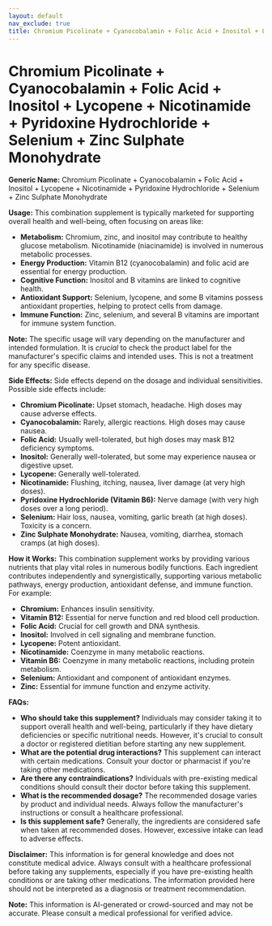```yaml
---
layout: default
nav_exclude: true
title: Chromium Picolinate + Cyanocobalamin + Folic Acid + Inositol + Lycopene + Nicotinamide + Pyridoxine Hydrochloride + Selenium + Zinc Sulphate Monohydrate
---
```


# Chromium Picolinate + Cyanocobalamin + Folic Acid + Inositol + Lycopene + Nicotinamide + Pyridoxine Hydrochloride + Selenium + Zinc Sulphate Monohydrate

**Generic Name:** Chromium Picolinate + Cyanocobalamin + Folic Acid + Inositol + Lycopene + Nicotinamide + Pyridoxine Hydrochloride + Selenium + Zinc Sulphate Monohydrate

**Usage:**  This combination supplement is typically marketed for supporting overall health and well-being, often focusing on areas like:

* **Metabolism:** Chromium, zinc, and inositol may contribute to healthy glucose metabolism.  Nicotinamide (niacinamide) is involved in numerous metabolic processes.
* **Energy Production:**  Vitamin B12 (cyanocobalamin) and folic acid are essential for energy production.
* **Cognitive Function:** Inositol and B vitamins are linked to cognitive health.
* **Antioxidant Support:** Selenium, lycopene, and some B vitamins possess antioxidant properties, helping to protect cells from damage.
* **Immune Function:** Zinc, selenium, and several B vitamins are important for immune system function.

**Note:** The specific usage will vary depending on the manufacturer and intended formulation.  It is *crucial* to check the product label for the manufacturer's specific claims and intended uses.  This is not a treatment for any specific disease.

**Side Effects:**  Side effects depend on the dosage and individual sensitivities.  Possible side effects include:

* **Chromium Picolinate:**  Upset stomach, headache.  High doses may cause adverse effects.
* **Cyanocobalamin:**  Rarely, allergic reactions.  High doses may cause nausea.
* **Folic Acid:**  Usually well-tolerated, but high doses may mask B12 deficiency symptoms.
* **Inositol:** Generally well-tolerated, but some may experience nausea or digestive upset.
* **Lycopene:** Generally well-tolerated.
* **Nicotinamide:** Flushing, itching, nausea, liver damage (at very high doses).
* **Pyridoxine Hydrochloride (Vitamin B6):**  Nerve damage (with very high doses over a long period).
* **Selenium:**  Hair loss, nausea, vomiting, garlic breath (at high doses).  Toxicity is a concern.
* **Zinc Sulphate Monohydrate:**  Nausea, vomiting, diarrhea, stomach cramps (at high doses).


**How it Works:** This combination supplement works by providing various nutrients that play vital roles in numerous bodily functions.  Each ingredient contributes independently and synergistically, supporting various metabolic pathways, energy production, antioxidant defense, and immune function.  For example:

* **Chromium:**  Enhances insulin sensitivity.
* **Vitamin B12:**  Essential for nerve function and red blood cell production.
* **Folic Acid:**  Crucial for cell growth and DNA synthesis.
* **Inositol:**  Involved in cell signaling and membrane function.
* **Lycopene:**  Potent antioxidant.
* **Nicotinamide:**  Coenzyme in many metabolic reactions.
* **Vitamin B6:**  Coenzyme in many metabolic reactions, including protein metabolism.
* **Selenium:**  Antioxidant and component of antioxidant enzymes.
* **Zinc:**  Essential for immune function and enzyme activity.

**FAQs:**

* **Who should take this supplement?**  Individuals may consider taking it to support overall health and well-being, particularly if they have dietary deficiencies or specific nutritional needs.  However, it's crucial to consult a doctor or registered dietitian before starting any new supplement.
* **What are the potential drug interactions?**  This supplement can interact with certain medications.  Consult your doctor or pharmacist if you're taking other medications.
* **Are there any contraindications?**  Individuals with pre-existing medical conditions should consult their doctor before taking this supplement.
* **What is the recommended dosage?**  The recommended dosage varies by product and individual needs. Always follow the manufacturer's instructions or consult a healthcare professional.
* **Is this supplement safe?**  Generally, the ingredients are considered safe when taken at recommended doses. However, excessive intake can lead to adverse effects.


**Disclaimer:** This information is for general knowledge and does not constitute medical advice.  Always consult with a healthcare professional before taking any supplements, especially if you have pre-existing health conditions or are taking other medications.  The information provided here should not be interpreted as a diagnosis or treatment recommendation.


**Note:** This information is AI-generated or crowd-sourced and may not be accurate. Please consult a medical professional for verified advice.